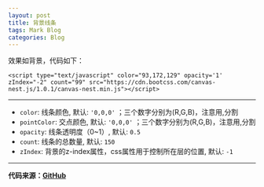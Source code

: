 ```yaml
---
layout: post
title: 背景线条
tags: Mark Blog
categories: Blog
---
```

效果如背景，代码如下：



```
<script type="text/javascript" color="93,172,129" opacity='1' zIndex="-2" count="99" src="https://cdn.bootcss.com/canvas-nest.js/1.0.1/canvas-nest.min.js"></script>
```

<!-- more -->

---
* `color`: 线条颜色, 默认: `'0,0,0'` ；三个数字分别为(R,G,B)，注意用,分割
* `pointColor`: 交点颜色, 默认: `'0,0,0'` ；三个数字分别为(R,G,B)，注意用,分割
* `opacity`: 线条透明度（0~1）, 默认: `0.5`
* `count`: 线条的总数量, 默认: `150`
* `zIndex`: 背景的z-index属性，css属性用于控制所在层的位置, 默认: `-1`

---

**代码来源：[GitHub](https://github.com/hustcc/canvas-nest.js)**

<!--跟随鼠标移动条纹-->
<script type="text/javascript" color="93,172,129" opacity='1' zIndex="-2" count="99" src="https://cdn.bootcss.com/canvas-nest.js/1.0.1/canvas-nest.min.js"></script>
